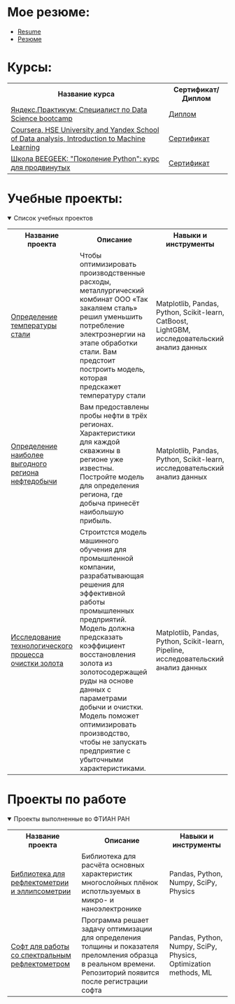 # Мое резюме:
- [Resume](https://github.com/raphael12/raphael12/blob/main/Eng.pdf)
- [Резюме](https://github.com/raphael12/raphael12/blob/main/Rus_CV.pdf)


# Курсы:
<table>
<tr>
  <th>Название курса</th>
  <th>Сертификат/Диплом</th>
<tr>
  <td><a href = "https://practicum.yandex.ru/profile/data-science-bootcamp/">Яндекс.Практикум: Специалист по Data Science bootcamp</a></td>
  <td><a href = "https://github.com/raphael12/raphael12/blob/main/Pract_Rus.pdf">Диплом</a></td>
<tr>
  <td><a href = "https://www.coursera.org/learn/vvedenie-mashinnoe-obuchenie">Coursera, HSE University and Yandex School of Data analysis, Introduction to Machine Learning</a></td>
  <td><a href = "https://coursera.org/share/cd7593501b088aa0d8e7c1a49ec417f3">Сертификат</a></td>
<tr>
  <td><a href = "https://stepik.org/course/68343/syllabus">Школа BEEGEEK: "Поколение Python": курс для продвинутых </a></td>
  <td><a href = "https://stepik.org/cert/1635683">Сертификат</a></td>	
</table>



# Учебные проекты:
<details open>
  <summary>Список учебных проектов</summary>
<table>
<tr>
  <th>Название проекта</th>
  <th>Описание</th>
  <th>Навыки и инструменты</th>
</tr> 
<tr>
  <td><a href = "https://github.com/raphael12/Yandex_Practicum/tree/main/Steel-temperature-prediction">Определение температуры стали</a></td>
  <td>Чтобы оптимизировать производственные расходы, металлургический комбинат ООО «Так закаляем сталь» решил уменьшить потребление электроэнергии на этапе обработки стали. Вам предстоит построить модель, которая предскажет температуру стали</td>
  <td>Matplotlib, Pandas, Python, Scikit-learn, CatBoost, LightGBM,  исследовательский анализ данных</td>
</tr>
<tr>
  <td><a href = "https://github.com/raphael12/Yandex_Practicum/tree/main/Choosing%20the%20location%20for%20the%20well">Определение наиболее выгодного региона нефтедобычи</a></td>
  <td>Вам предоставлены пробы нефти в трёх регионах. Характеристики для каждой скважины в регионе уже известны. Постройте модель для определения региона, где добыча принесёт наибольшую прибыль. </td>
  <td>Matplotlib, Pandas, Python, Scikit-learn, исследовательский анализ данных</td>
</tr>
<tr>
  <td><a href = "https://github.com/raphael12/Yandex_Practicum/tree/main/Gold%20recovery%20Coefficient">Исследование технологического процесса очистки золота</a></td>
  <td>Строитстся модель машинного обучения для промышленной компании, разрабатывающая решения для эффективной работы промышленных предприятий. Модель должна предсказать коэффициент восстановления золота из золотосодержащей руды на основе данных с параметрами добычи и очистки. Модель поможет оптимизировать производство, чтобы не запускать предприятие с убыточными характеристиками.</td>
  <td>Matplotlib, Pandas, Python, Scikit-learn, Pipeline, исследовательский анализ данных</td>
</tr>
</table>
</details>

# Проекты по работе
<details open>
<summary>Проекты выполненные во ФТИАН РАН</summary>
<table>
<tr>
  <th>Название проекта</th>
  <th>Описание</th>
  <th>Навыки и инструменты</th>
</tr> 
<tr>
  <td><a href = "https://github.com/raphael12/Reflectometry">Библиотека для рефлектометрии и эллипсометрии</a></td>
  <td>Библиотека для расчёта основных характеристик многослойных плёнок испотльзуемых в микро- и наноэлектронике</td>
  <td>Pandas, Python, Numpy, SciPy, Physics</td>
</tr> 
<tr>
  <td><a href = "Ссылка">Софт для работы со спектральным рефлектометром</a></td>
  <td>Программа решает задачу оптимизации для определения толщины и показателя преломления образца в реальном времени. Репозиторий появится после регистрации софта</td>
  <td>Pandas, Python, Numpy, SciPy, Physics, Optimization methods, ML</td>
</tr> 
</table>
</details>
